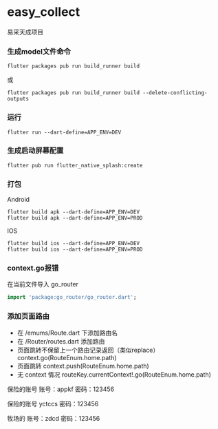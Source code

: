 # easy_collect
易采天成项目

### 生成model文件命令
```shell
flutter packages pub run build_runner build
```
或
```shell
flutter packages pub run build_runner build --delete-conflicting-outputs
```

### 运行
```shell
flutter run --dart-define=APP_ENV=DEV
```

### 生成启动屏幕配置
```shell
flutter pub run flutter_native_splash:create
```

### 打包
Android
```shell
flutter build apk --dart-define=APP_ENV=DEV
flutter build apk --dart-define=APP_ENV=PROD
```
IOS
```shell
flutter build ios --dart-define=APP_ENV=DEV
flutter build ios --dart-define=APP_ENV=PROD
```


### context.go报错
在当前文件导入 go_router
```dart
import 'package:go_router/go_router.dart';
```

### 添加页面路由
- 在 /emums/Route.dart 下添加路由名
- 在 /Router/routes.dart 添加路由
- 页面跳转不保留上一个路由记录返回（类似replace） context.go(RouteEnum.home.path)
- 页面跳转 context.push(RouteEnum.home.path)
- 无 context 情况 routeKey.currentContext!.go(RouteEnum.home.path)


保险的账号
账号：appkf
密码：123456

保险的账号
yctccs
密码：123456



牧场的
账号：zdcd
密码：123456